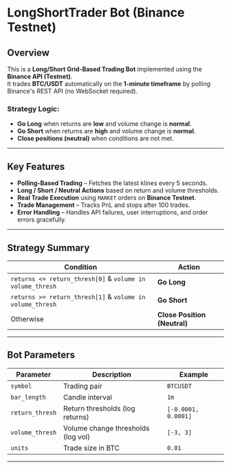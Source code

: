 # LongShortTrader Bot (Binance Testnet)

## Overview

This is a **Long/Short Grid-Based Trading Bot** implemented using the **Binance API (Testnet)**.  
It trades **BTC/USDT** automatically on the **1-minute timeframe** by polling Binance's REST API (no WebSocket required).

### Strategy Logic:

- **Go Long** when returns are **low** and volume change is **normal**.
- **Go Short** when returns are **high** and volume change is **normal**.
- **Close positions (neutral)** when conditions are not met.

---

## Key Features

- **Polling-Based Trading** – Fetches the latest klines every 5 seconds.
- **Long / Short / Neutral Actions** based on return and volume thresholds.
- **Real Trade Execution** using `MARKET` orders on **Binance Testnet**.
- **Trade Management** – Tracks PnL and stops after 100 trades.
- **Error Handling** – Handles API failures, user interruptions, and order errors gracefully.

---

## Strategy Summary

| Condition | Action |
|-----------|--------|
| `returns <= return_thresh[0]` & `volume in volume_thresh` | **Go Long** |
| `returns >= return_thresh[1]` & `volume in volume_thresh` | **Go Short** |
| Otherwise | **Close Position (Neutral)** |

---

## Bot Parameters

| Parameter | Description | Example |
|-----------|-------------|---------|
| `symbol` | Trading pair | `BTCUSDT` |
| `bar_length` | Candle interval | `1m` |
| `return_thresh` | Return thresholds (log returns) | `[-0.0001, 0.0001]` |
| `volume_thresh` | Volume change thresholds (log vol) | `[-3, 3]` |
| `units` | Trade size in BTC | `0.01` |

---


